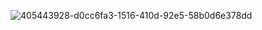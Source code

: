 ![405443928-d0cc6fa3-1516-410d-92e5-58b0d6e378dd](https://github.com/user-attachments/assets/2a232ee7-ed02-4c8e-a931-74e8d303ddfb)

